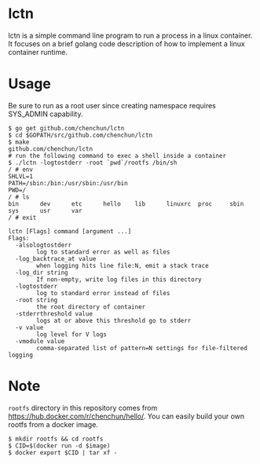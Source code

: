 # lctn

lctn is a simple command line program to run a process in a linux container. It focuses on a brief golang code description of how to implement a linux container runtime.

# Usage

Be sure to run as a root user since creating namespace requires SYS_ADMIN capability.

```
$ go get github.com/chenchun/lctn
$ cd $GOPATH/src/github.com/chenchun/lctn
$ make
github.com/chenchun/lctn
# run the following command to exec a shell inside a container
$ ./lctn -logtostderr -root `pwd`/rootfs /bin/sh
/ # env
SHLVL=1
PATH=/sbin:/bin:/usr/sbin:/usr/bin
PWD=/
/ # ls
bin      dev      etc      hello    lib      linuxrc  proc     sbin     sys      usr      var
/ # exit
```

```
lctn [Flags] command [argument ...]
Flags:
  -alsologtostderr
    	log to standard error as well as files
  -log_backtrace_at value
    	when logging hits line file:N, emit a stack trace
  -log_dir string
    	If non-empty, write log files in this directory
  -logtostderr
    	log to standard error instead of files
  -root string
    	the root directory of container
  -stderrthreshold value
    	logs at or above this threshold go to stderr
  -v value
    	log level for V logs
  -vmodule value
    	comma-separated list of pattern=N settings for file-filtered logging
```

# Note

`rootfs` directory in this repository comes from https://hub.docker.com/r/chenchun/hello/.
You can easily build your own rootfs from a docker image.

```
$ mkdir rootfs && cd rootfs
$ CID=$(docker run -d $image)
$ docker export $CID | tar xf -
```